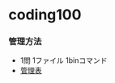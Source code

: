 # coding100

### 管理方法

- 1問 1ファイル 1binコマンド
- [管理表](https://docs.google.com/spreadsheets/d/1jKIGsKT5Cq7Tg1NDtcWaznYTUlp4KgzOzZzQ_9M5J9s/edit#gid=0)
